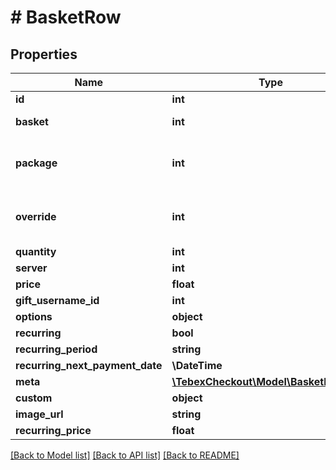 # # BasketRow

## Properties

Name | Type | Description | Notes
------------ | ------------- | ------------- | -------------
**id** | **int** |  | [optional]
**basket** | **int** | Numeric basket ID | [optional]
**package** | **int** | Package ID associated with this item | [optional]
**override** | **int** | Package ID associated with this item | [optional]
**quantity** | **int** |  | [optional]
**server** | **int** |  | [optional]
**price** | **float** |  | [optional]
**gift_username_id** | **int** |  | [optional]
**options** | **object** |  | [optional]
**recurring** | **bool** |  | [optional]
**recurring_period** | **string** |  | [optional]
**recurring_next_payment_date** | **\DateTime** |  | [optional]
**meta** | [**\TebexCheckout\Model\BasketRowMeta**](BasketRowMeta.md) |  | [optional]
**custom** | **object** |  | [optional]
**image_url** | **string** |  | [optional]
**recurring_price** | **float** |  | [optional]

[[Back to Model list]](../../README.md#models) [[Back to API list]](../../README.md#endpoints) [[Back to README]](../../README.md)
